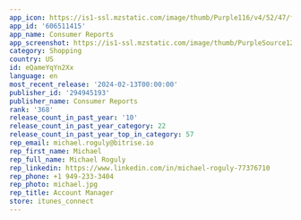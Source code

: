 ```yaml
---
app_icon: https://is1-ssl.mzstatic.com/image/thumb/Purple116/v4/52/47/f0/5247f029-6301-9c92-4eb5-60311ba96502/AppIcon-0-0-1x_U007emarketing-0-7-0-85-220.png/1024x1024bb.png
app_id: '606511415'
app_name: Consumer Reports
app_screenshot: https://is1-ssl.mzstatic.com/image/thumb/PurpleSource126/v4/a7/ce/f6/a7cef6e1-fd48-ad1c-f004-64d477c0e9b9/5edf357b-5c79-4db2-8fa8-68aacca5d502_1-Screenshot-iOS-Max-Homepage-2.png/1284x2778bb.png
category: Shopping
country: US
id: eQameYqYn2Xx
language: en
most_recent_release: '2024-02-13T00:00:00'
publisher_id: '294945193'
publisher_name: Consumer Reports
rank: '368'
release_count_in_past_year: '10'
release_count_in_past_year_category: 22
release_count_in_past_year_top_in_category: 57
rep_email: michael.roguly@bitrise.io
rep_first_name: Michael
rep_full_name: Michael Roguly
rep_linkedin: https://www.linkedin.com/in/michael-roguly-77376710
rep_phone: +1 949-233-3404
rep_photo: michael.jpg
rep_title: Account Manager
store: itunes_connect
---
```


